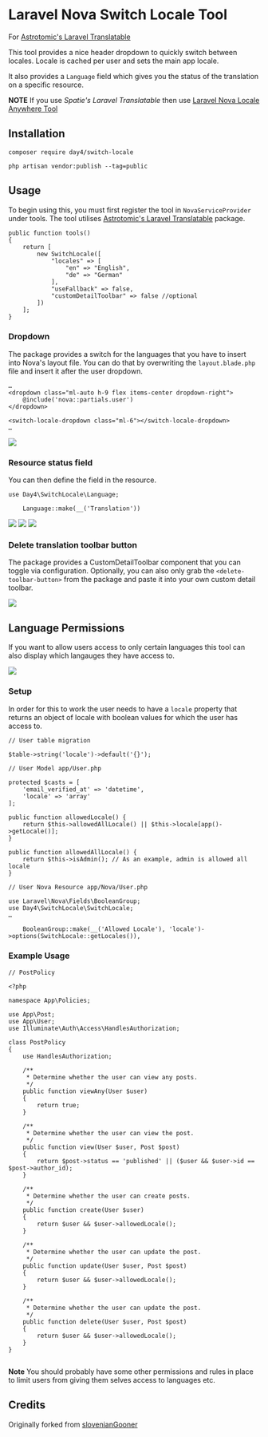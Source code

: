 # Laravel Nova Switch Locale Tool

For [Astrotomic's Laravel Translatable](https://docs.astrotomic.info/laravel-translatable/)

This tool provides a nice header dropdown to quickly switch between locales. Locale is cached per user and sets the main app locale.

It also provides a `Language` field which gives you the status of the translation on a specific resource.

**NOTE** If you use *Spatie's Laravel Translatable* then use [Laravel Nova Locale Anywhere Tool](https://github.com/slovenianGooner/locale-anywhere)

## Installation

```
composer require day4/switch-locale

php artisan vendor:publish --tag=public

```

## Usage

To begin using this, you must first register the tool in `NovaServiceProvider` under tools. The tool utilises [Astrotomic's Laravel Translatable](https://docs.astrotomic.info/laravel-translatable/) package.

```
public function tools()
{
    return [
        new SwitchLocale([
            "locales" => [
                "en" => "English",
                "de" => "German"
            ],
            "useFallback" => false,
            "customDetailToolbar" => false //optional
        ])
    ];
}
```



### Dropdown

The package provides a switch for the languages that you have to insert into Nova's layout file. You can do that by overwriting the `layout.blade.php` file and insert it after the user dropdown.

```
…
<dropdown class="ml-auto h-9 flex items-center dropdown-right">
    @include('nova::partials.user')
</dropdown>

<switch-locale-dropdown class="ml-6"></switch-locale-dropdown>
…
```

![](/screens/dropdown.png)

### Resource status field

You can then define the field in the resource.

```
use Day4\SwitchLocale\Language;

    Language::make(__('Translation'))
```

![](/screens/formField.png)
![](/screens/indexView.png)
![](/screens/detailField.png)

### Delete translation toolbar button

The package provides a CustomDetailToolbar component that you can toggle via configuration. Optionally, you can also only grab the `<delete-toolbar-button>` from the package and paste it into your own custom detail toolbar.

![](/screens/toolbar.png)


## Language Permissions

If you want to allow users access to only certain languages this tool can also display which langauges they have access to.

![](/screens/dropdownAccess.png)

### Setup

In order for this to work the user needs to have a `locale` property that returns an object of locale with boolean values for which the user has access to.

```
// User table migration

$table->string('locale')->default('{}');
```

```
// User Model app/User.php

protected $casts = [
    'email_verified_at' => 'datetime',
    'locale' => 'array'
];

public function allowedLocale() {
    return $this->allowedAllLocale() || $this->locale[app()->getLocale()];
}

public function allowedAllLocale() {
    return $this->isAdmin(); // As an example, admin is allowed all locale
}
```

```
// User Nova Resource app/Nova/User.php

use Laravel\Nova\Fields\BooleanGroup;
use Day4\SwitchLocale\SwitchLocale;
…

    BooleanGroup::make(__('Allowed Locale'), 'locale')->options(SwitchLocale::getLocales()),
```

### Example Usage

```
// PostPolicy

<?php

namespace App\Policies;

use App\Post;
use App\User;
use Illuminate\Auth\Access\HandlesAuthorization;

class PostPolicy
{
    use HandlesAuthorization;

    /**
     * Determine whether the user can view any posts.
     */
    public function viewAny(User $user)
    {
        return true;
    }

    /**
     * Determine whether the user can view the post.
     */
    public function view(User $user, Post $post)
    {
        return $post->status == 'published' || ($user && $user->id == $post->author_id);
    }

    /**
     * Determine whether the user can create posts.
     */
    public function create(User $user)
    {
        return $user && $user->allowedLocale();
    }

    /**
     * Determine whether the user can update the post.
     */
    public function update(User $user, Post $post)
    {
        return $user && $user->allowedLocale();
    }

    /**
     * Determine whether the user can update the post.
     */
    public function delete(User $user, Post $post)
    {
        return $user && $user->allowedLocale();
    }
}


```

**Note** You should probably have some other permissions and rules in place to limit users from giving them selves access to languages etc.

## Credits

Originally forked from [slovenianGooner](https://github.com/slovenianGooner/locale-anywhere)